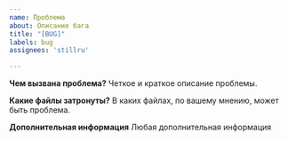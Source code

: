 ```yaml
---
name: Проблема
about: Описание бага
title: "[BUG]"
labels: bug
assignees: 'stillru'

---
```


**Чем вызвана проблема?**
Четкое и краткое описание проблемы.

**Какие файлы затронуты?**
В каких файлах, по вашему мнению, может быть проблема.

**Дополнительная информация**
Любая дополнительная информация
